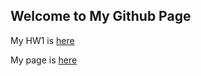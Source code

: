 ## Welcome to My Github Page
My HW1 is [here](files/IE360-HW1.html)



My page is [here](https://bu-ie-360.github.io/spring22-gozdeaygun/)

